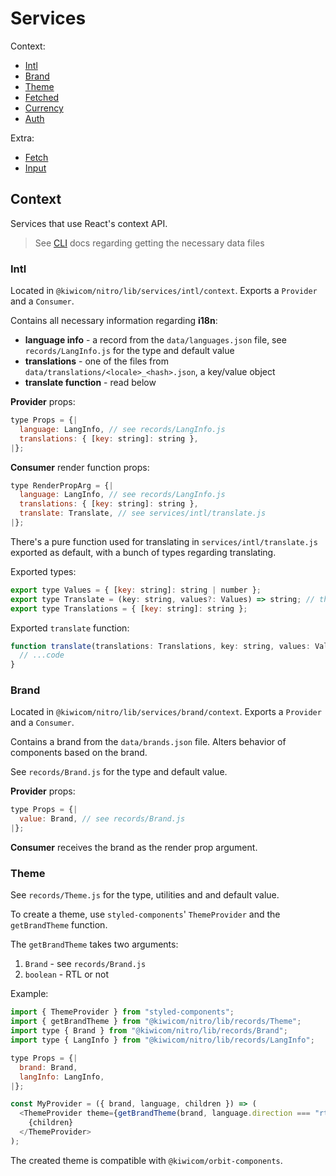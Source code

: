 # Services

Context:
* [Intl](#intl)
* [Brand](#brand)
* [Theme](#theme)
* [Fetched](#fetched)
* [Currency](#currency)
* [Auth](#auth)

Extra:
* [Fetch](#fetch)
* [Input](#input)

## Context

Services that use React's context API.

> See [CLI](./cli.md) docs regarding getting the necessary data files

### Intl

Located in `@kiwicom/nitro/lib/services/intl/context`. Exports a `Provider` and a `Consumer`.

Contains all necessary information regarding **i18n**:
* **language info** - a record from the `data/languages.json` file, see `records/LangInfo.js` for the type and default value
* **translations** - one of the files from `data/translations/<locale>_<hash>.json`, a key/value object
* **translate function** - read below

**Provider** props:
```js
type Props = {|
  language: LangInfo, // see records/LangInfo.js
  translations: { [key: string]: string },
|};
```

**Consumer** render function props:
```js
type RenderPropArg = {|
  language: LangInfo, // see records/LangInfo.js
  translations: { [key: string]: string },
  translate: Translate, // see services/intl/translate.js
|};
```

There's a pure function used for translating in `services/intl/translate.js` exported as default, with a bunch of types regarding translating.

Exported types:
```js
export type Values = { [key: string]: string | number };
export type Translate = (key: string, values?: Values) => string; // the context's 'translate' function signature
export type Translations = { [key: string]: string };
```

Exported `translate` function:
```js
function translate(translations: Translations, key: string, values: Values = {}): string {
  // ...code
}
```

### Brand

Located in `@kiwicom/nitro/lib/services/brand/context`. Exports a `Provider` and a `Consumer`.

Contains a brand from the `data/brands.json` file. Alters behavior of components based on the brand.

See `records/Brand.js` for the type and default value.

**Provider** props:
```js
type Props = {|
  value: Brand, // see records/Brand.js
|};
```

**Consumer** receives the brand as the render prop argument.

### Theme

See `records/Theme.js` for the type, utilities and and default value.

To create a theme, use `styled-components`' `ThemeProvider` and the `getBrandTheme` function.

The `getBrandTheme` takes two arguments:
1. `Brand` - see `records/Brand.js`
2. `boolean` - RTL or not

Example:
```js
import { ThemeProvider } from "styled-components";
import { getBrandTheme } from "@kiwicom/nitro/lib/records/Theme";
import type { Brand } from "@kiwicom/nitro/lib/records/Brand";
import type { LangInfo } from "@kiwicom/nitro/lib/records/LangInfo";

type Props = {|
  brand: Brand,
  langInfo: LangInfo,
|};

const MyProvider = ({ brand, language, children }) => (
  <ThemeProvider theme={getBrandTheme(brand, language.direction === "rtl")}>
    {children}
  </ThemeProvider>
); 
```

The created theme is compatible with `@kiwicom/orbit-components`.
